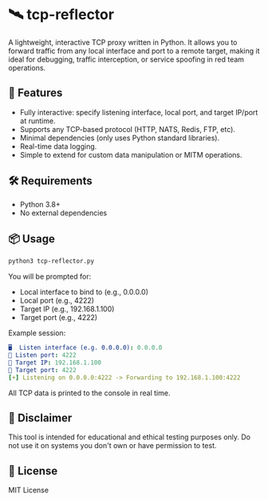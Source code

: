 # 🛰️ tcp-reflector

A lightweight, interactive TCP proxy written in Python. It allows you to forward traffic from any local interface and port to a remote target, making it ideal for debugging, traffic interception, or service spoofing in red team operations.

## 🚀 Features

- Fully interactive: specify listening interface, local port, and target IP/port at runtime.
- Supports any TCP-based protocol (HTTP, NATS, Redis, FTP, etc).
- Minimal dependencies (only uses Python standard libraries).
- Real-time data logging.
- Simple to extend for custom data manipulation or MITM operations.

## 🛠️ Requirements

- Python 3.8+
- No external dependencies

## 📦 Usage

```bash
python3 tcp-reflector.py
```

You will be prompted for:

- Local interface to bind to (e.g., 0.0.0.0)
- Local port (e.g., 4222)
- Target IP (e.g., 192.168.1.100)
- Target port (e.g., 4222)

Example session:

```yaml
🖥️  Listen interface (e.g. 0.0.0.0): 0.0.0.0
🔌 Listen port: 4222
🎯 Target IP: 192.168.1.100
📡 Target port: 4222
[+] Listening on 0.0.0.0:4222 -> Forwarding to 192.168.1.100:4222
```

All TCP data is printed to the console in real time.

## 🔐 Disclaimer

This tool is intended for educational and ethical testing purposes only. Do not use it on systems you don't own or have permission to test.

## 📂 License

MIT License
